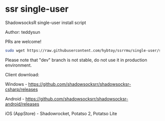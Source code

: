 # ssr single-user
ShadowsocksR single-user install script

Author: teddysun

PRs are welcome!

```bash
sudo wget https://raw.githubusercontent.com/hybtoy/ssrrmu/single-user/ssr.sh && chmod +x ssr.sh && bash ssr.sh
```
Please note that "dev" branch is not stable, do not use it in production environment. 

Client download: 

Windows - https://github.com/shadowsocksrr/shadowsocksr-csharp/releases

Android - https://github.com/shadowsocksrr/shadowsocksr-android/releases

iOS (AppStore) - Shadowrocket, Potatso 2, Potatso Lite
